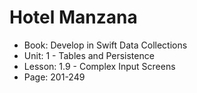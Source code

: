 #  Hotel Manzana

- Book: Develop in Swift Data Collections
- Unit: 1 - Tables and Persistence
- Lesson: 1.9 - Complex Input Screens
- Page: 201-249
